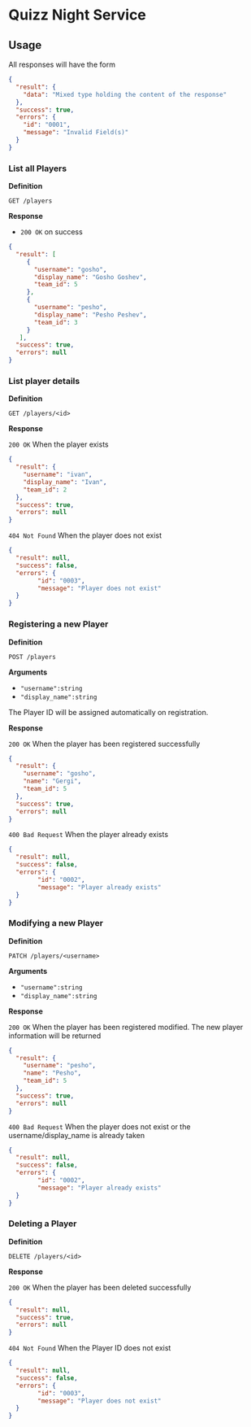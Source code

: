# Quizz Night Service

## Usage

All responses will have the form
```json
{
  "result": {
    "data": "Mixed type holding the content of the response"
  },
  "success": true,
  "errors": {
  	"id": "0001",
	"message": "Invalid Field(s)"
  }
}
```

### List all Players

**Definition**

`GET /players`

**Response**

- `200 OK` on success

```json
{
  "result": [
     {
       "username": "gosho",
       "display_name": "Gosho Goshev",
       "team_id": 5
     },
     {
       "username": "pesho",
       "display_name": "Pesho Peshev",
       "team_id": 3
     }
   ],
  "success": true,
  "errors": null
}
```

### List player details

**Definition**

`GET /players/<id>`

**Response**

`200 OK` When the player exists

```json
{
  "result": {
    "username": "ivan",
    "display_name": "Ivan",
    "team_id": 2
  },
  "success": true,
  "errors": null
}
```

`404 Not Found` When the player does not exist

```json
{
  "result": null,
  "success": false,
  "errors": {
		"id": "0003",
		"message": "Player does not exist"
  }
}
```

### Registering a new Player

**Definition**

`POST /players`

**Arguments**

- `"username":string` 
- `"display_name":string` 

The Player ID will be assigned automatically on registration. 

**Response**

`200 OK` When the player has been registered successfully

```json
{
  "result": {
    "username": "gosho",
    "name": "Gergi",
    "team_id": 5
  },
  "success": true,
  "errors": null
}
```

`400 Bad Request` When the player already exists

```json
{
  "result": null,
  "success": false,
  "errors": {
		"id": "0002",
		"message": "Player already exists"
  }
}
```

### Modifying a new Player

**Definition**

`PATCH /players/<username>`

**Arguments**

- `"username":string` 
- `"display_name":string` 

**Response**

`200 OK` When the player has been registered modified. The new player information will be returned

```json
{
  "result": {
    "username": "pesho",
    "name": "Pesho",
    "team_id": 5
  },
  "success": true,
  "errors": null
}
```

`400 Bad Request` When the player does not exist or the username/display_name is already taken

```json
{
  "result": null,
  "success": false,
  "errors": {
		"id": "0002",
		"message": "Player already exists"
  }
}
```

### Deleting a Player

**Definition**

`DELETE /players/<id>`

**Response**

`200 OK` When the player has been deleted successfully

```json
{
  "result": null,
  "success": true,
  "errors": null
}
```

`404 Not Found` When the Player ID does not exist
```json
{
  "result": null,
  "success": false,
  "errors": {
		"id": "0003",
		"message": "Player does not exist"
  }
}
```
